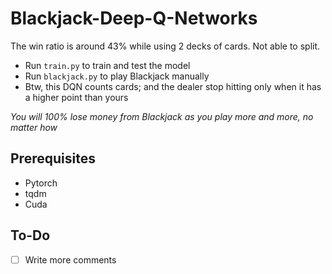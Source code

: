 # Blackjack-Deep-Q-Networks

The win ratio is around 43% while using 2 decks of cards. Not able to split.

- Run `train.py` to train and test the model
- Run `blackjack.py` to play Blackjack manually
- Btw, this DQN counts cards; and the dealer stop hitting only when it has a higher point than yours

*You will 100% lose money from Blackjack as you play more and more, no matter how*

## Prerequisites
- Pytorch
- tqdm
- Cuda

## To-Do
- [ ] Write more comments
